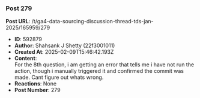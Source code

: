 ### Post 279
**Post URL**: /t/ga4-data-sourcing-discussion-thread-tds-jan-2025/165959/279
- **ID**: 592879
- **Author**: Shahsank J Shetty (22f3001011)
- **Created At**: 2025-02-09T15:46:42.193Z
- **Content**:  
  For the 8th question, i am getting an error that tells me i have not run the action, though i manually triggered it and confirmed the commit was made. Cant figure out whats wrong.
- **Reactions**: None
- **Post Number**: 279


